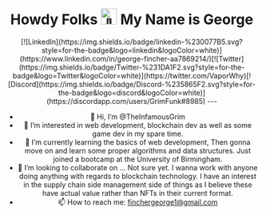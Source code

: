 <h1 align="center">Howdy Folks <picture>
  <source srcset="https://fonts.gstatic.com/s/e/notoemoji/latest/1f47b/512.webp" type="image/webp">
  <img src="https://fonts.gstatic.com/s/e/notoemoji/latest/1f47b/512.gif" alt="👻" width="32" height="32">
</picture> My Name is George
 </h1>
 <div align="center">[![LinkedIn](https://img.shields.io/badge/linkedin-%230077B5.svg?style=for-the-badge&logo=linkedin&logoColor=white)](https://www.linkedin.com/in/george-fincher-aa7869214/)[![Twitter](https://img.shields.io/badge/Twitter-%231DA1F2.svg?style=for-the-badge&logo=Twitter&logoColor=white)](https://twitter.com/VaporWhy)[![Discord](https://img.shields.io/badge/Discord-%235865F2.svg?style=for-the-badge&logo=discord&logoColor=white)](https://discordapp.com/users/GrimFunk#8985)
  ---
  
- 👋 Hi, I’m @TheInfamousGrim
- 👀 I’m interested in web development, blockchain dev as well as some game dev in my spare time.
- 🌱 I’m currently learning the basics of web development, Then gonna move on and learn some proper algorithms and data structures. Just joined a bootcamp at the University of Birmingham.
- 💞️ I’m looking to collaborate on ... Not sure yet. I wanna work with anyone doing anything with regards to blockchain technology.
I have an interest in the supply chain side management side of things as I believe these have actual value rather than NFTs in their current format.
- 📫 How to reach me: finchergeorge1@gmail.com

<!---
TheInfamousGrim/TheInfamousGrim is a ✨ special ✨ repository because its `README.md` (this file) appears on your GitHub profile.
You can click the Preview link to take a look at your changes.
--->
